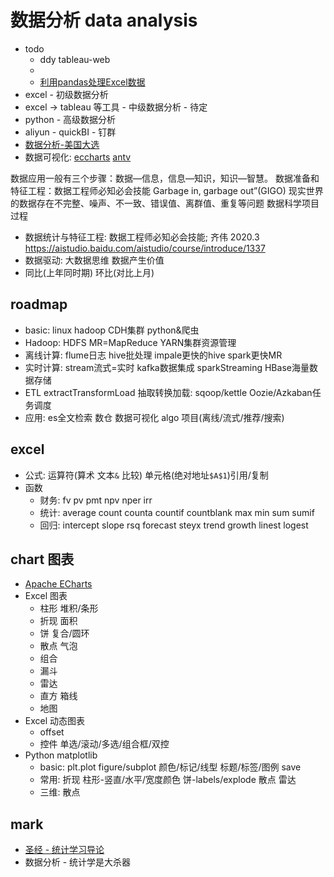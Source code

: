 # 数据分析 data analysis

- todo
  - ddy tableau-web
  - [](kaikeba2020.md)
  - [利用pandas处理Excel数据](https://mp.weixin.qq.com/s/Yy5x6rUkogcQWdI8265YPw)
- excel - 初级数据分析
- excel -> tableau 等工具 - 中级数据分析 - 待定
- python - 高级数据分析
- aliyun - quickBI - 钉群
- [数据分析-美国大选](https://tianchi.aliyun.com/notebook-ai/home#notebookLabId=149877&notebookType=ALL&isHelp=false&operaType=5)
- 数据可视化: [eccharts](https://echarts.apache.org/) [antv](https://antv.vision/)

数据应用一般有三个步骤：数据—信息，信息—知识，知识—智慧。
数据准备和特征工程：数据工程师必知必会技能
Garbage in, garbage out”(GIGO)
现实世界的数据存在不完整、噪声、不一致、错误值、离群值、重复等问题
数据科学项目过程

- 数据统计与特征工程: 数据工程师必知必会技能; 齐伟 2020.3 <https://aistudio.baidu.com/aistudio/course/introduce/1337>
- 数据驱动: 大数据思维 数据产生价值
- 同比(上年同时期) 环比(对比上月)

## roadmap

- basic: linux hadoop CDH集群 python&爬虫
- Hadoop: HDFS MR=MapReduce YARN集群资源管理
- 离线计算: flume日志 hive批处理 impale更快的hive spark更快MR
- 实时计算: stream流式=实时 kafka数据集成 sparkStreaming HBase海量数据存储
- ETL extractTransformLoad 抽取转换加载: sqoop/kettle Oozie/Azkaban任务调度
- 应用: es全文检索 数仓 数据可视化 algo 项目(离线/流式/推荐/搜索)

## excel

- 公式: 运算符(算术 文本`&` 比较) 单元格(绝对地址`$A$1`)引用/复制
- 函数
  - 财务: fv pv pmt npv nper irr
  - 统计: average count counta countif countblank max min sum sumif
  - 回归: intercept slope rsq forecast steyx trend growth linest logest

## chart 图表

- [Apache ECharts](https://echarts.apache.org/en/index.html)
- Excel 图表
  - 柱形 堆积/条形
  - 折现 面积
  - 饼 复合/圆环
  - 散点 气泡
  - 组合
  - 漏斗
  - 雷达
  - 直方 箱线
  - 地图
- Excel 动态图表
  - offset
  - 控件 单选/滚动/多选/组合框/双控
- Python matplotlib
  - basic: plt.plot figure/subplot 颜色/标记/线型 标题/标签/图例 save
  - 常用: 折现 柱形-竖直/水平/宽度颜色 饼-labels/explode 散点 雷达
  - 三维: 散点

## mark

- [圣经 - 统计学习导论](https://mp.weixin.qq.com/s/ueewyNRmG3P47e6FaiotpQ)
- 数据分析 - 统计学是大杀器
